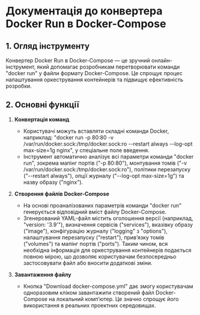 # Документація до конвертера Docker Run в Docker-Compose

## 1. Огляд інструменту

Конвертер Docker Run в Docker-Compose — це зручний онлайн-інструмент, який допомагає розробникам перетворювати команди "docker run" у файли формату Docker-Compose. Це спрощує процес налаштування оркестрування контейнерів та підвищує ефективність розробки.

## 2. Основні функції

1. **Конвертація команд**
   * Користувачі можуть вставляти складні команди Docker, наприклад: "docker run -p 80:80 -v /var/run/docker.sock:/tmp/docker.sock:ro --restart always --log-opt max-size=1g nginx", у спеціальне поле введення.
   * Інструмент автоматично аналізує всі параметри команди "docker run", зокрема мапінг портів ("-p 80:80"), монтування томів ("-v /var/run/docker.sock:/tmp/docker.sock:ro"), політики перезапуску ("--restart always"), опції журналу ("--log-opt max-size=1g") та назву образу ("nginx").

2. **Створення файлів Docker-Compose**
   * На основі проаналізованих параметрів команди "docker run" генерується відповідний вміст файлу Docker-Compose.
   * Згенерований YAML-файл містить оголошення версії (наприклад, "version: '3.9'"), визначення сервісів ("services"), вказівку образу ("image"), конфігурацію журналу ("logging" з "options"), налаштування перезапуску ("restart"), прив’язку томів ("volumes") та мапінг портів ("ports"). Таким чином, вся необхідна інформація для оркестрування контейнерів подається повною мірою, що дозволяє користувачам безпосередньо застосовувати файл або вносити додаткові зміни.

3. **Завантаження файлу**
   * Кнопка "Download docker-compose.yml" дає змогу користувачам одноразовим кліком завантажити створений файл Docker-Compose на локальний комп’ютер. Це значно спрощує його використання в реальних проектних середовищах.